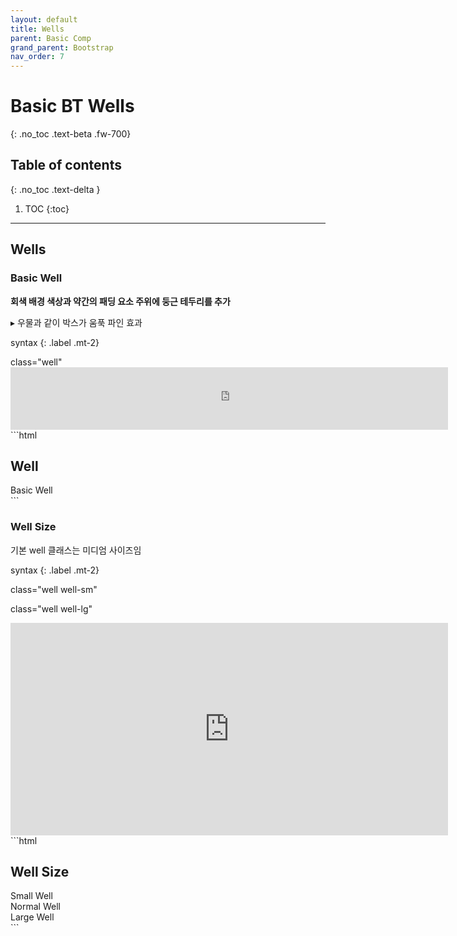 ```yaml
---
layout: default
title: Wells
parent: Basic Comp
grand_parent: Bootstrap
nav_order: 7
---
```


# Basic BT Wells
{: .no_toc .text-beta .fw-700}

## Table of contents
{: .no_toc .text-delta }

1. TOC
{:toc}

---

## Wells

### Basic Well

**회색 배경 색상과 약간의 패딩 요소 주위에 둥근 테두리를 추가**

&#9656; 우물과 같이 박스가 움푹 파인 효과

syntax
{: .label .mt-2}
<div class="code-example" markdown="1">
class="well"
</div>

<div class="code-example" markdown="1">
<iframe src="https://gekdev.github.io/docs/bootstrap/basic_comp/example/bt_wells_01.html" height="100" width="700" style="border:none;" title="bt heading example"></iframe>
</div>
```html
<div class="container">
  <h2>Well</h2>
  <div class="well">Basic Well</div>
</div>
```

### Well Size 

기본 well 클래스는 미디엄 사이즈임

syntax
{: .label .mt-2}
<div class="code-example" markdown="1">
class="well well-sm"

class="well well-lg"
</div>

<div class="code-example" markdown="1">
<iframe src="https://gekdev.github.io/docs/bootstrap/basic_comp/example/bt_wells_02.html" height="340" width="700" style="border:none;" title="bt heading example"></iframe>
</div>
```html
<div class="container">
  <h2>Well Size</h2>
  <div class="well well-sm">Small Well</div>
  <div class="well">Normal Well</div>
  <div class="well well-lg">Large Well</div>
</div>
```
